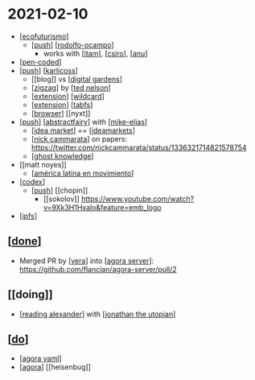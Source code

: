 # 2021-02-10

- [[ecofuturismo]]
  - [[push]] [[rodolfo-ocampo]]
    - works with [[itam]], [[csiro]], [[anu]]
- [[pen-coded]]
- [[push]] [[karlicoss]]
  - [[blog]] vs [[digital gardens]]
  - [[zigzag]] by [[ted nelson]]
  - [[extension]] [[wildcard]]
  - [[extension]] [[tabfs]]
  - [[browser]] [[nyxt]]
- [[push]] [[abstractfairy]] with [[mike-elias]]
  - [[idea market]] == [[ideamarkets]]
  - [[nick cammarata]] on papers: https://twitter.com/nickcammarata/status/1336321714821578754
  - [[ghost knowledge]]
- [[matt noyes]]
  - [[américa latina en movimiento]]
- [[codex]]
  - [[push]] [[chopin]] 
    - [[sokolov]] https://www.youtube.com/watch?v=9Xk3H1Hxalo&feature=emb_logo
- [[ipfs]]

## [[done]]
- Merged PR by [[vera]] into [[agora server]]: https://github.com/flancian/agora-server/pull/2

## [[doing]]
- [[reading alexander]] with [[jonathan the utopian]]

## [[do]]
- [[agora yaml]]
- [[agora]] [[heisenbug]]

[//begin]: # "Autogenerated link references for markdown compatibility"
[ecofuturismo]: ../ecofuturismo "Ecofuturismo"
[push]: ../push "Push"
[rodolfo-ocampo]: ../rodolfo-ocampo "Rodolfo Ocampo"
[itam]: ../itam "Itam"
[csiro]: ../csiro "Csiro"
[anu]: ../anu "Anu"
[pen-coded]: ../pen-coded "Pen Coded"
[karlicoss]: ../karlicoss "Karlicoss"
[digital gardens]: ../digital-gardens "Digital Gardens"
[zigzag]: ../zigzag "Zigzag"
[ted nelson]: ../ted-nelson "Ted Nelson"
[extension]: ../extension "Extension"
[wildcard]: ../wildcard "Wildcard"
[tabfs]: ../tabfs "Tabfs"
[browser]: ../browser "Browser"
[abstractfairy]: ../abstractfairy "AbstractFairy"
[mike-elias]: ../mike-elias "Mike Elias"
[idea market]: ../idea-market "Idea Market"
[ideamarkets]: ../ideamarkets "Ideamarkets"
[nick cammarata]: ../nick-cammarata "Nick Cammarata"
[ghost knowledge]: ../ghost-knowledge "Ghost Knowledge"
[américa latina en movimiento]: ../américa-latina-en-movimiento "América Latina En Movimiento"
[codex]: ../codex "Codex"
[ipfs]: ../ipfs "Ipfs"
[done]: ../done "DONE"
[vera]: ../vera "Vera"
[agora server]: ../agora-server "Agora Server"
[reading alexander]: ../reading-alexander "Reading Alexander"
[jonathan the utopian]: ../jonathan-the-utopian "Jonathan the Utopian"
[do]: ../do "Do"
[agora yaml]: ../agora-yaml "Agora Yaml"
[agora]: ../agora "Agora"
[//end]: # "Autogenerated link references"